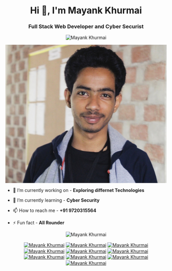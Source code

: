 <h1 align="center">Hi 👋, I'm Mayank Khurmai</h1>
<h3 align="center">Full Stack Web Developer and Cyber Securist </h3>
<p align="center"> <img src="https://komarev.com/ghpvc/?username=Mayank-Khurmai" alt="Mayank Khurmai" /> </p>
<img align="center" alt="Mayank Khurmai's Space" src="https://github.com/Mayank-Khurmai/Mayank-Khurmai/blob/master/IMG_20200307_212820.jpg">


- 🔭 I’m currently working on - **Exploring differnet Technologies**

- 🌱 I’m currently learning - **Cyber Security**

- 📫 How to reach me - **+91 9720315564**

- ⚡ Fun fact - **All Rounder**

<p align="center"> <img src="https://github-readme-stats.vercel.app/api?username=Mayank-Khurmai&show_icons=true" alt="Mayank Khurmai" /> </p>

<p align="center">
<a href="https://www.linkedin.com/in/mayank-khurmai-a5437b15a/?originalSubdomain=in" target="blank"><img align="center" src="https://cdn.jsdelivr.net/npm/simple-icons@3.0.1/icons/linkedin.svg" alt="Mayank Khurmai" height="20" width="20" /></a>
<a href="https://www.instagram.com/mayank_khurmai/?hl=en" target="blank"><img align="center" src="https://cdn.jsdelivr.net/npm/simple-icons@3.0.1/icons/instagram.svg" alt="Mayank Khurmai" height="20" width="20" /></a>
<a href="https://www.facebook.com/people/Mayank-Khurmai/100006303272833" target="blank"><img align="center" src="https://cdn.jsdelivr.net/npm/simple-icons@3.0.1/icons/facebook.svg" alt="Mayank Khurmai" height="20" width="20" /></a>
<a href="https://www.youtube.com/channel/UC26X7i6bXvEV0XU4VH8XDSw" target="blank"><img align="center" src="https://cdn.jsdelivr.net/npm/simple-icons@3.0.1/icons/youtube.svg" alt="Mayank Khurmai" height="20" width="20" /></a>
<a href="https://www.google.com/search?q=mayank+khurmai&rlz=1C1SQJL_enIN891IN891&oq=mayank+khurmai+&aqs=chrome..69i57j35i39l2j69i59l2j69i60l3.3290j0j7&sourceid=chrome&ie=UTF-8" target="blank"><img align="center" src="https://cdn.jsdelivr.net/npm/simple-icons@3.0.1/icons/google.svg" alt="Mayank Khurmai" height="20" width="20" /></a>
<a href="http://join.skype.com/invite/kvLgk1WQkhPA" target="blank"><img align="center" src="https://cdn.jsdelivr.net/npm/simple-icons@3.0.1/icons/skype.svg" alt="Mayank Khurmai" height="20" width="20" /></a>
<a href="https://www.snapchat.com/add/mayank_khurmai" target="blank"><img align="center" src="https://cdn.jsdelivr.net/npm/simple-icons@3.0.1/icons/snapchat.svg" alt="Mayank Khurmai" height="20" width="20" /></a>
<a href="https://t.me/mayank_khurmai" target="blank"><img align="center" src="https://cdn.jsdelivr.net/npm/simple-icons@3.0.1/icons/telegram.svg" alt="Mayank Khurmai" height="20" width="20" /></a>
<a href="https://twitter.com/mayank_khurmai?lang=en" target="blank"><img align="center" src="https://cdn.jsdelivr.net/npm/simple-icons@3.0.1/icons/twitter.svg" alt="Mayank Khurmai" height="20" width="20" /></a>
<a href="https://api.whatsapp.com/send?phone=919720315564" target="blank"><img align="center" src="https://cdn.jsdelivr.net/npm/simple-icons@3.0.1/icons/whatsapp.svg" alt="Mayank Khurmai" height="20" width="20" /></a>
</p>



